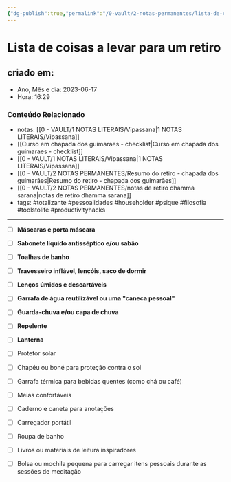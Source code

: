 ```yaml
---
{"dg-publish":true,"permalink":"/0-vault/2-notas-permanentes/lista-de-coisas-a-levar-para-um-retiro/","tags":["permanente","totalizante","pessoalidades","householder","psique","filosofia","toolstolife","productivityhacks"],"dgHomeLink":true,"dgShowLocalGraph":true,"dgShowFileTree":true,"dgEnableSearch":true}
---
```


# Lista de coisas a levar para um retiro

## criado em: 
-  Ano, Mês e dia: 2023-06-17
- Hora: 16:29

### Conteúdo Relacionado
- notas: [[0 - VAULT/1 NOTAS LITERAIS/Vipassana\|1 NOTAS LITERAIS/Vipassana]]
- [[Curso em chapada dos guimaraes - checklist\|Curso em chapada dos guimaraes - checklist]]
- [[0 - VAULT/1 NOTAS LITERAIS/Vipassana\|1 NOTAS LITERAIS/Vipassana]]
- [[0 - VAULT/2 NOTAS PERMANENTES/Resumo do retiro - chapada dos guimarães\|Resumo do retiro - chapada dos guimarães]]
- [[0 - VAULT/2 NOTAS PERMANENTES/notas de retiro dhamma sarana\|notas de retiro dhamma sarana]]
- tags: #totalizante #pessoalidades #householder #psique #filosofia #toolstolife #productivityhacks 
---

- [ ] **Máscaras e porta máscara**
- [ ] **Sabonete líquido antisséptico e/ou sabão**
- [ ] **Toalhas de banho**
- [ ] **Travesseiro inflável, lençóis, saco de dormir**
- [ ] **Lenços úmidos e descartáveis**
- [ ] **Garrafa de água reutilizável ou uma "caneca pessoal"**
- [ ] **Guarda-chuva e/ou capa de chuva**
- [ ] **Repelente**
- [ ] **Lanterna**
- [ ] Protetor solar
- [ ] Chapéu ou boné para proteção contra o sol
- [ ] Garrafa térmica para bebidas quentes (como chá ou café)
- [ ] Meias confortáveis
- [ ] Caderno e caneta para anotações
- [ ] Carregador portátil
- [ ] Roupa de banho
- [ ] Livros ou materiais de leitura inspiradores
- [ ] Bolsa ou mochila pequena para carregar itens pessoais durante as sessões de meditação

